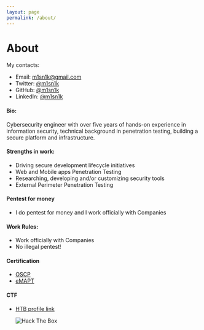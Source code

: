 ```yaml
---
layout: page
permalink: /about/
---
```


<html>
<head>
<meta property="og:image" content="https://m1sn1k.github.io/images/about.jpg">
<link rel="stylesheet" type="text/css" href="https://m1sn1k.github.io/styles.css">
</head>

<body id="preview">
<h1 class="post-title">About</h1>

<p>My contacts:</p>

<ul>
<li>Email: <a href="mailto:m1sn1k@gmail.com">m1sn1k@gmail.com</a></li>
<li>Twitter: <a href="https://twitter.com/m1sn1k">@m1sn1k</a></li>
<li>GitHub: <a href="https://github.com/m1sn1k">@m1sn1k</a></li>
<li>LinkedIn: <a href="https://www.linkedin.com/in/m1sn1k/">@m1sn1k</a></li>
</ul>

<h4 class="has-line-data" data-line-start="6" data-line-end="7">Bio:</h4>
<p class="has-line-data" data-line-start="4" data-line-end="5">Cybersecurity engineer with over five years of hands-on experience in information security, technical background in penetration testing, building a secure platform and infrastructure.</p>
<h4 class="has-line-data" data-line-start="6" data-line-end="7">Strengths in work:</h4>
<ul>
<li class="has-line-data" data-line-start="8" data-line-end="9">Driving secure development lifecycle initiatives</li>
<li class="has-line-data" data-line-start="9" data-line-end="10">Web and Mobile apps Penetration Testing</li>
<li class="has-line-data" data-line-start="10" data-line-end="11">Researching, developing and/or customizing security tools</li>
<li class="has-line-data" data-line-start="11" data-line-end="12">External Perimeter Penetration Testing</li>
</ul>
<h4 class="code-line" data-line-start=12 data-line-end=13><a id="Pentest_for_money_12"></a>Pentest for money</h4>
<ul>
<li class="has-line-data" data-line-start="14" data-line-end="16">I do pentest for money and I work officially with Companies</li>
</ul>
<h4 class="code-line" data-line-start=16 data-line-end=17><a id="Work_Rules_16"></a>Work Rules:</h4>
<ul>
<li class="has-line-data" data-line-start="17" data-line-end="18">Work officially with Companies</li>
<li class="has-line-data" data-line-start="18" data-line-end="20">No illegal pentest!</li>
</ul>
<h4 class="code-line" data-line-start=20 data-line-end=21><a id="Certification_20"></a>Certification</h4>
<ul>
<li class="has-line-data" data-line-start="22" data-line-end="23"><a href="https://www.offensive-security.com/pwk-oscp/">OSCP</a></li>
<li class="has-line-data" data-line-start="23" data-line-end="25"><a href="https://elearnsecurity.com/product/emapt-certification/">eMAPT</a></li>
</ul>
<h4 class="code-line" data-line-start=20 data-line-end=21><a id="CTF"></a>CTF</h4>
<ul>
<li class="has-line-data" data-line-start="22" data-line-end="23"><a href="https://www.hackthebox.eu/home/users/profile/576">HTB profile link</a></li>

<p class="has-line-data" data-line-start="2" data-line-end="3"><img src="http://www.hackthebox.eu/badge/image/576" 
alt="Hack The Box"></p>
</ul>
</body>
</html>